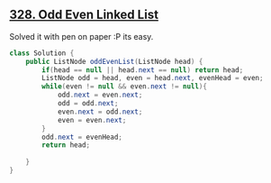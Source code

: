 ## [328. Odd Even Linked List](https://leetcode.com/problems/odd-even-linked-list/)

Solved it with pen on paper :P its easy.
```java
class Solution {
    public ListNode oddEvenList(ListNode head) {
        if(head == null || head.next == null) return head; 
        ListNode odd = head, even = head.next, evenHead = even;
        while(even != null && even.next != null){
            odd.next = even.next;
            odd = odd.next;
            even.next = odd.next;
            even = even.next;
        }
        odd.next = evenHead;
        return head;
        
    }
}
```

